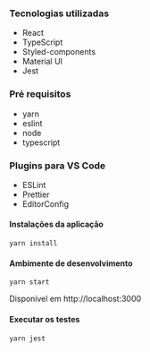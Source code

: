### Tecnologias utilizadas

- React
- TypeScript
- Styled-components
- Material UI
- Jest

### Pré requisitos

- yarn
- eslint
- node
- typescript

### Plugins para VS Code

- ESLint
- Prettier
- EditorConfig

#### Instalações da aplicação

```
yarn install
```

#### Ambimente de desenvolvimento

```
yarn start
```

Disponível em http://localhost:3000

#### Executar os testes

```
yarn jest
```
